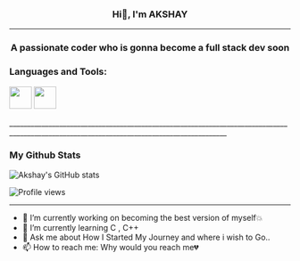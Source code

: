 <div align="center">
  
### Hi👋, I'm AKSHAY
___________________________________________________________________________________________________________________________________________
### A passionate coder who is gonna become a full stack dev soon
<div>
<div align="left">

### Languages and Tools:
<p>
  <img src="https://cdn.jsdelivr.net/gh/devicons/devicon/icons/python/python-original.svg" width="40"/>
  <img src="https://cdn.jsdelivr.net/gh/devicons/devicon/icons/c/c-original.svg" width="40"/>
</p>
___________________________________________________________________________________________________________________________________________

### My Github Stats
![Akshay's GitHub stats](https://github-readme-stats.vercel.app/api?username=AKSHU-1201&show_icons=true&theme=tokyonight)


![Profile views](https://komarev.com/ghpvc/?username=AKSHU-1201&color=blue&style=flat)

_________________________________________________________________________________________________________________________________________________________________________________________
- 🔭 I’m currently working on becoming the best version of myself💥  
- 🌱 I’m currently learning C , C++ 
- 💬 Ask me about How I Started My Journey and where i wish to Go..
- 📫 How to reach me: Why would you reach me💔
  <div>
